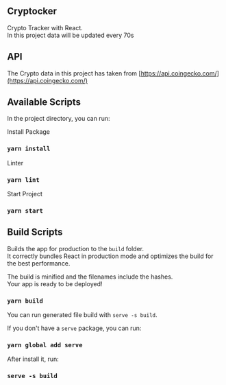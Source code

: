 ## Cryptocker

Crypto Tracker with React.\
In this project data will be updated every 70s

## API

The Crypto data in this project has taken from [https://api.coingecko.com/](https://api.coingecko.com/)

## Available Scripts

In the project directory, you can run:

Install Package
### `yarn install`

Linter
### `yarn lint`

Start Project
### `yarn start`


## Build Scripts

Builds the app for production to the `build` folder.\
It correctly bundles React in production mode and optimizes the build for the best performance.

The build is minified and the filenames include the hashes.\
Your app is ready to be deployed!

### `yarn build`

You can run generated file build with `serve -s build`.

If you don't have a `serve` package, you can run:
### `yarn global add serve`
After install it, run:
### `serve -s build`